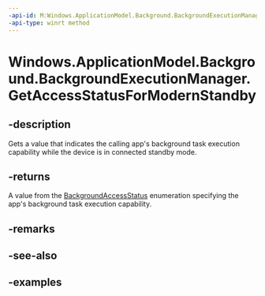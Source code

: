 ```yaml
---
-api-id: M:Windows.ApplicationModel.Background.BackgroundExecutionManager.GetAccessStatusForModernStandby
-api-type: winrt method
---
```


# Windows.ApplicationModel.Background.BackgroundExecutionManager.GetAccessStatusForModernStandby

<!--
public static Windows.ApplicationModel.Background.BackgroundAccessStatus GetAccessStatusForModernStandby ();
-->


## -description

Gets a value that indicates the calling app's background task execution capability while the device is in connected standby mode.

## -returns

A value from the [BackgroundAccessStatus](backgroundaccessstatus.md) enumeration specifying the app's background task execution capability.

## -remarks

## -see-also

## -examples


